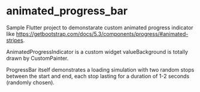 # animated_progress_bar

Sample Flutter project to demonstarate custom animated progress indicator like https://getbootstrap.com/docs/5.3/components/progress/#animated-stripes.

AnimatedProgressIndicator is a custom widget valueBackground is totally drawn by CustomPainter.

ProgressBar itself demonstrates a loading simulation with two random stops between the start and end, each stop lasting for a duration of 1-2 seconds (randomly chosen).

